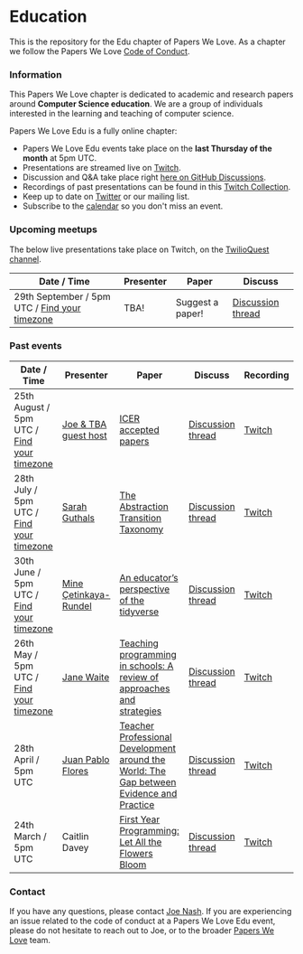 # Education

This is the repository for the Edu chapter of Papers We Love. As a chapter we follow the Papers We Love [Code of Conduct](https://github.com/papers-we-love/edu/blob/main/code-of-conduct.md).

### Information

This Papers We Love chapter is dedicated to academic and research papers around **Computer Science education**. We are a group of individuals interested in the learning and teaching of computer science. 

Papers We Love Edu is a fully online chapter:
- Papers We Love Edu events take place on the **last Thursday of the month** at 5pm UTC.
- Presentations are streamed live on [Twitch](https://twitch.tv/twilioquest).
- Discussion and Q&A take place right [here on GitHub Discussions](https://github.com/papers-we-love/edu/discussions). 
- Recordings of past presentations can be found in this [Twitch Collection](https://www.twitch.tv/collections/4ktlzca46RbN1Q).
- Keep up to date on [Twitter](https://twitter.com/PapersWeLoveEdu) or our mailing list.
- Subscribe to the [calendar](https://calendar.google.com/calendar/u/0?cid=dWYza3Q2bjAzYnA2b3I5djg1cGt2Mmd2NW9AZ3JvdXAuY2FsZW5kYXIuZ29vZ2xlLmNvbQ) so you don't miss an event. 

### Upcoming meetups

The below live presentations take place on Twitch, on the [TwilioQuest channel](https://twitch.tv/twilioquest).

| Date / Time         | Presenter | Paper | Discuss | 
|---------------|-----------|-------|----|
| 29th September / 5pm UTC / [Find your timezone](https://everytimezone.com/?t=62bce780,3fc) | TBA! | Suggest a paper! | [Discussion thread](https://github.com/papers-we-love/edu/discussions/1) |

### Past events


| Date / Time         | Presenter | Paper | Discuss | Recording |
|---------------|-----------|-------|----|----|
| 25th August / 5pm UTC / [Find your timezone](https://everytimezone.com/?t=62bce780,3fc) | [Joe & TBA guest host](https://twitter.com/jna_sh) | [ICER accepted papers](https://icer2022.acm.org/track/icer-2022-papers) | [Discussion thread](https://github.com/papers-we-love/edu/discussions/9) | [Twitch](https://www.twitch.tv/videos/1572329595)|
| 28th July / 5pm UTC / [Find your timezone](https://everytimezone.com/?t=62bce780,3fc) | [Sarah Guthals](https://www.guthals.com/) | [The Abstraction Transition Taxonomy](https://dl.acm.org/doi/10.1145/2361276.2361290) | [Discussion thread](https://github.com/papers-we-love/edu/discussions/8) | [Twitch](https://www.twitch.tv/videos/1545460833) |
| 30th June / 5pm UTC / [Find your timezone](https://everytimezone.com/?t=62bce780,3fc) | [Mine Çetinkaya-Rundel](https://mine-cr.com/) | [An educator’s perspective of the tidyverse](https://doi.org/10.5070/T514154352) | [Discussion thread](https://github.com/papers-we-love/edu/discussions/6) | [Twitch](https://www.twitch.tv/videos/1518614287) |
| 26th May / 5pm UTC / [Find your timezone](https://everytimezone.com/?t=628ec300,3fc) | [Jane Waite](https://scholar.google.com/citations?user=4zBtsnMAAAAJ&hl=en) | [Teaching programming in schools: A review of approaches and strategies](https://www.raspberrypi.org/app/uploads/2021/11/Teaching-programming-in-schools-pedagogy-review-Raspberry-Pi-Foundation.pdf) | [Discussion thread](https://github.com/papers-we-love/edu/discussions/5) | [Twitch](https://www.twitch.tv/videos/1309717771)  |
| 28th April / 5pm UTC   |     [Juan Pablo Flores](https://github.com/juanpflores)       |    [Teacher Professional Development around the World: The Gap between Evidence and Practice](https://github.com/papers-we-love/edu/discussions/2)     | [Discussion thread](https://github.com/papers-we-love/edu/discussions/3) | [Twitch](https://www.twitch.tv/videos/1469455478) |
| 24th March / 5pm UTC    |     Caitlin Davey      |  [First Year Programming: Let All the Flowers Bloom](https://www.researchgate.net/publication/220832247_First_Year_Programming_Let_All_the_Flowers_Bloom)     | [Discussion thread](https://github.com/papers-we-love/edu/discussions/4) | [Twitch](https://www.twitch.tv/videos/1435428654) |


### Contact

If you have any questions, please contact [Joe Nash](mailto:joe@interhacktive.co). If you are experiencing an issue related to the code of conduct at a Papers We Love Edu event, please do not hesitate to reach out to Joe, or to the broader [Papers We Love](contact@paperswelove.org) team.
